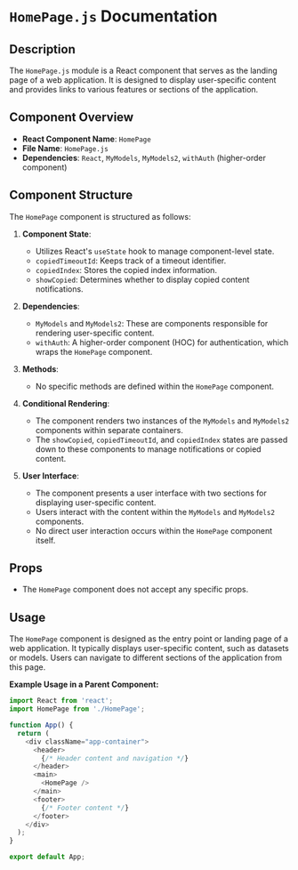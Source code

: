 # `HomePage.js` Documentation

## Description

The `HomePage.js` module is a React component that serves as the landing page of a web application. It is designed to display user-specific content and provides links to various features or sections of the application.

## Component Overview

- **React Component Name**: `HomePage`
- **File Name**: `HomePage.js`
- **Dependencies**: `React`, `MyModels`, `MyModels2`, `withAuth` (higher-order component)

## Component Structure

The `HomePage` component is structured as follows:

1. **Component State**:
   - Utilizes React's `useState` hook to manage component-level state.
   - `copiedTimeoutId`: Keeps track of a timeout identifier.
   - `copiedIndex`: Stores the copied index information.
   - `showCopied`: Determines whether to display copied content notifications.

2. **Dependencies**:
   - `MyModels` and `MyModels2`: These are components responsible for rendering user-specific content.
   - `withAuth`: A higher-order component (HOC) for authentication, which wraps the `HomePage` component.

3. **Methods**:
   - No specific methods are defined within the `HomePage` component.

4. **Conditional Rendering**:
   - The component renders two instances of the `MyModels` and `MyModels2` components within separate containers.
   - The `showCopied`, `copiedTimeoutId`, and `copiedIndex` states are passed down to these components to manage notifications or copied content.

5. **User Interface**:
   - The component presents a user interface with two sections for displaying user-specific content.
   - Users interact with the content within the `MyModels` and `MyModels2` components.
   - No direct user interaction occurs within the `HomePage` component itself.

## Props

- The `HomePage` component does not accept any specific props.

## Usage

The `HomePage` component is designed as the entry point or landing page of a web application. It typically displays user-specific content, such as datasets or models. Users can navigate to different sections of the application from this page.

**Example Usage in a Parent Component:**

```javascript
import React from 'react';
import HomePage from './HomePage';

function App() {
  return (
    <div className="app-container">
      <header>
        {/* Header content and navigation */}
      </header>
      <main>
        <HomePage />
      </main>
      <footer>
        {/* Footer content */}
      </footer>
    </div>
  );
}

export default App;
